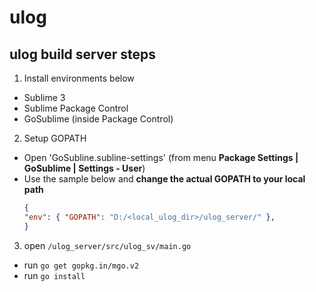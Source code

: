 # ulog

## ulog build server steps

1. Install environments below
  - Sublime 3
  - Sublime Package Control
  - GoSublime (inside Package Control)

2. Setup GOPATH
  - Open 'GoSubline.subline-settings' (from menu __Package Settings | GoSublime | Settings - User__) 
  - Use the sample below and __change the actual GOPATH to your local path__ 
    ``` json
    {
    "env": { "GOPATH": "D:/<local_ulog_dir>/ulog_server/" },    
    }
    ```

3. open `/ulog_server/src/ulog_sv/main.go` 
  - run `go get gopkg.in/mgo.v2`
  - run `go install`
